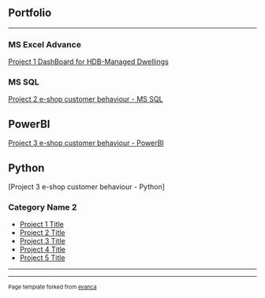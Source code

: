 ## Portfolio

---

### MS Excel Advance 

[Project 1 DashBoard for HDB-Managed Dwellings](/Codes/readme.txt)

### MS SQL

[Project 2 e-shop customer behaviour - MS SQL](/pdf/sample_presentation.pdf)

## PowerBI

[Project 3 e-shop customer behaviour - PowerBI](http://example.com/)

## Python
[Project 3 e-shop customer behaviour - Python]




### Category Name 2

- [Project 1 Title](http://example.com/)
- [Project 2 Title](http://example.com/)
- [Project 3 Title](http://example.com/)
- [Project 4 Title](http://example.com/)
- [Project 5 Title](http://example.com/)

---




---
<p style="font-size:11px">Page template forked from <a href="https://github.com/evanca/quick-portfolio">evanca</a></p>
<!-- Remove above link if you don't want to attibute -->
